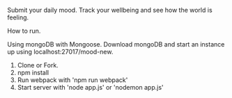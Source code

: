 
Submit your daily mood. Track your wellbeing and see how the world is feeling.


How to run.

Using mongoDB with Mongoose. Download mongoDB and start an instance up using localhost:27017/mood-new.

1. Clone or Fork.
2. npm install
3. Run webpack with 'npm run webpack'
4. Start server with 'node app.js' or 'nodemon app.js'


